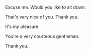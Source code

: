 Excuse me. Would you like to sit down.

That's very nice of you. Thank you.

It's my pleasure.

You're a very courteous gentleman.

Thank you.
